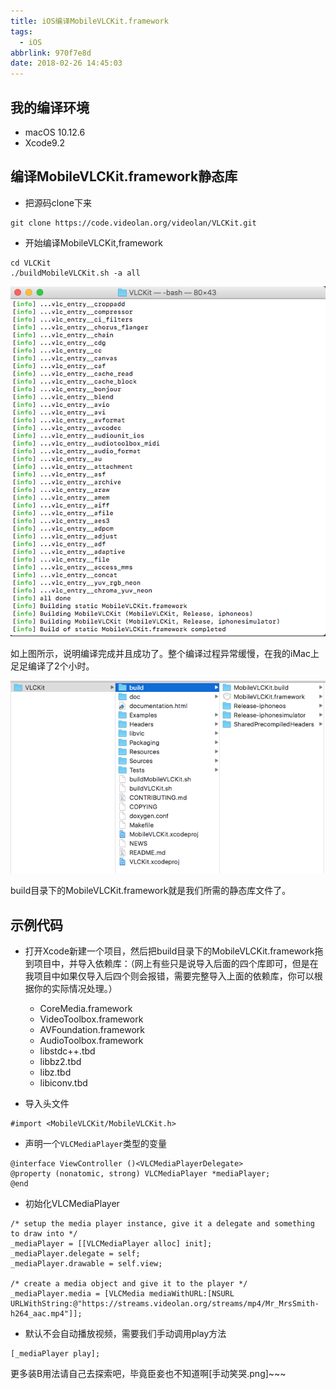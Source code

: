 ```yaml
---
title: iOS编译MobileVLCKit.framework
tags:
  - iOS
abbrlink: 970f7e8d
date: 2018-02-26 14:45:03
---
```


## 我的编译环境

- macOS 10.12.6
- Xcode9.2

## 编译MobileVLCKit.framework静态库

- 把源码clone下来
```
git clone https://code.videolan.org/videolan/VLCKit.git
```

- 开始编译MobileVLCKit,framework
```
cd VLCKit
./buildMobileVLCKit.sh -a all
```

![图1](/images/201802/vlc-compile.png)

如上图所示，说明编译完成并且成功了。整个编译过程异常缓慢，在我的iMac上足足编译了2个小时。

![图2](/images/201802/vlc-build-directory.png)

build目录下的MobileVLCKit.framework就是我们所需的静态库文件了。

## 示例代码

- 打开Xcode新建一个项目，然后把build目录下的MobileVLCKit.framework拖到项目中，并导入依赖库：（网上有些只是说导入后面的四个库即可，但是在我项目中如果仅导入后四个则会报错，需要完整导入上面的依赖库，你可以根据你的实际情况处理。）
	- CoreMedia.framework
	- VideoToolbox.framework
	- AVFoundation.framework
	- AudioToolbox.framework
	- libstdc++.tbd
	- libbz2.tbd
	- libz.tbd
	- libiconv.tbd

- 导入头文件
``` ObjC
#import <MobileVLCKit/MobileVLCKit.h>
```

- 声明一个`VLCMediaPlayer`类型的变量
```ObjC
@interface ViewController ()<VLCMediaPlayerDelegate>
@property (nonatomic, strong) VLCMediaPlayer *mediaPlayer;
@end
```

- 初始化VLCMediaPlayer
```ObjC
/* setup the media player instance, give it a delegate and something to draw into */
_mediaPlayer = [[VLCMediaPlayer alloc] init];
_mediaPlayer.delegate = self;
_mediaPlayer.drawable = self.view;

/* create a media object and give it to the player */
_mediaPlayer.media = [VLCMedia mediaWithURL:[NSURL URLWithString:@"https://streams.videolan.org/streams/mp4/Mr_MrsSmith-h264_aac.mp4"]];
```

- 默认不会自动播放视频，需要我们手动调用play方法
```ObjC
[_mediaPlayer play];
```


更多装B用法请自己去探索吧，毕竟臣妾也不知道啊[手动笑哭.png]~~~
